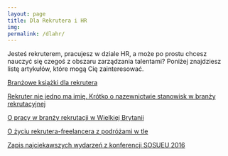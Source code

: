 ```yaml
---
layout: page
title: Dla Rekrutera i HR
img: 
permalink: /dlahr/
---
```


<div class="mt50"></div>


<p>Jesteś rekruterem, pracujesz w dziale HR, a może po prostu chcesz nauczyć się czegoś z obszaru zarządzania talentami? Poniżej znajdziesz listę artykułów, które mogą Cię zainteresować.</p>

 
[Branżowe książki dla rekrutera](http://ministryoftalent.co.uk/ksiazki-dla-rekrutera/) 

[Rekruter nie jedno ma imię. Krótko o nazewnictwie stanowisk w branży rekrutacyjnej](http://ministryoftalent.co.uk/rekruter-nie-jedno/) 

[O pracy w branży rekrutacji w Wielkiej Brytanii](http://ministryoftalent.co.uk/praca-w-rekrutacji/) 

[O życiu rekrutera-freelancera z podróżami w tle](http://ministryoftalent.co.uk/nomad-pl/) 

[Zapis najciekawszych wydarzeń z konferencji SOSUEU 2016](ministryoftalent.co.uk/sosueu2016/) 






